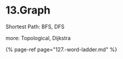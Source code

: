 # 13.Graph

Shortest Path: BFS, DFS

more: Topological, Dijkstra

{% page-ref page="127.-word-ladder.md" %}



